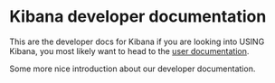 # Kibana developer documentation

This are the developer docs for Kibana if you are looking into USING Kibana,
you most likely want to head to the [user documentation](https://www.elastic.co/guide/en/kibana/index.html).

Some more nice introduction about our developer documentation.

